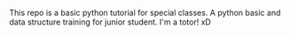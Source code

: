 This repo is a basic python tutorial for special classes.
A python basic and data structure training for junior student.
I'm a totor! xD
